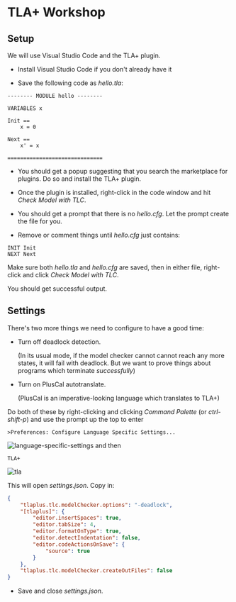 # TLA+ Workshop

## Setup

We will use Visual Studio Code and the TLA+ plugin.

* Install Visual Studio Code if you don't already have it

* Save the following code as _hello.tla_:

```tla
-------- MODULE hello --------

VARIABLES x

Init ==
    x = 0

Next ==
    x' = x

==============================
```

* You should get a popup suggesting that you search the marketplace for plugins.  Do so and install the TLA+ plugin.

* Once the plugin is installed, right-click in the code window and hit _Check Model with TLC_.

* You should get a prompt that there is no _hello.cfg_.  Let the prompt create the file for you.

* Remove or comment things until _hello.cfg_ just contains:
```tla
INIT Init
NEXT Next
```
Make sure both _hello.tla_ and _hello.cfg_ are saved, then in either file, right-click and click _Check Model with TLC_.

You should get successful output.

## Settings

There's two more things we need to configure to have a good time:
- Turn off deadlock detection.<aside>(In its usual mode, if the model checker cannot cannot reach any more states, it will fail with deadlock.  But we want to prove things about programs which terminate _successfully_)</aside>

- Turn on PlusCal autotranslate.<aside>(PlusCal is an imperative-looking language which translates to TLA+)</aside>

Do both of these by right-clicking and clicking _Command Palette_ (or _ctrl-shift-p_) and use the prompt up the top to enter
```
>Preferences: Configure Language Specific Settings...
```
![language-specific-settings](https://github.com/MiradoConsulting/tla-workshop/blob/main/lang-settings.png)
and then
```
TLA+
```
![tla](https://github.com/MiradoConsulting/tla-workshop/blob/main/tla.png)

This will open _settings.json_.  Copy in:
```json
{
    "tlaplus.tlc.modelChecker.options": "-deadlock",
    "[tlaplus]": {
        "editor.insertSpaces": true,
        "editor.tabSize": 4,
        "editor.formatOnType": true,
        "editor.detectIndentation": false,
        "editor.codeActionsOnSave": {
            "source": true
        }
    },
    "tlaplus.tlc.modelChecker.createOutFiles": false
}
```
* Save and close _settings.json_.
